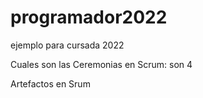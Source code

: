 # programador2022
ejemplo para cursada 2022

Cuales son las Ceremonias en Scrum:
son 4 

Artefactos en Srum

